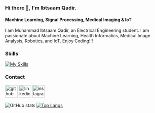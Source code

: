 ### Hi there 👋, I'm Ibtsaam Qadir.
#### Machine Learning, Signal Processing, Medical Imaging & IoT
I am Muhammad Ibtsaam Qadir, an Electrical Engineering student. I am passionate about Machine Learning, Health Informatics, Medical Image Analysis, Robotics, and IoT. Enjoy Coding!!!


### Skills
[![My Skills](https://skillicons.dev/icons?i=arduino,c,cpp,matlab,py,pytorch,tensorflow,gcp,vscode&perline=10)](https://skillicons.dev)


### Contact
[<img src='https://cdn.jsdelivr.net/npm/simple-icons@3.0.1/icons/github.svg' alt='github' height='40'>](https://github.com/ibtsaamqadir)  [<img src='https://cdn.jsdelivr.net/npm/simple-icons@3.0.1/icons/linkedin.svg' alt='linkedin' height='40'>](https://www.linkedin.com/in/muhammadibtsaamqadir/)  [<img src='https://cdn.jsdelivr.net/npm/simple-icons@3.0.1/icons/instagram.svg' alt='instagram' height='40'>](https://www.instagram.com/ibtsaamqadir/)  



![GitHub stats](https://github-readme-stats.vercel.app/api?username=ibtsaamqadir&show_icons=true)  [![Top Langs](https://github-readme-stats.vercel.app/api/top-langs/?username=ibtsaamqadir)](https://github.com/anuraghazra/github-readme-stats) 

